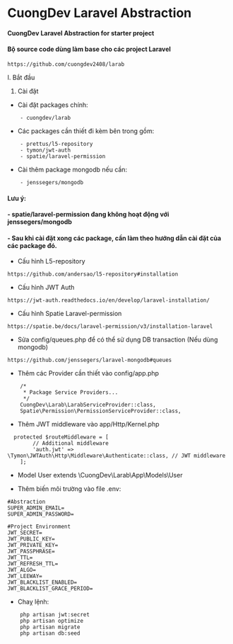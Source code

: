# CuongDev Laravel Abstraction
#### CuongDev Laravel Abstraction for starter project
#### Bộ source code dùng làm base cho các project Laravel

```
https://github.com/cuongdev2408/larab
```

I. Bắt đầu

1. Cài đặt

- Cài đặt packages chính:

```
    - cuongdev/larab
```

- Các packages cần thiết đi kèm bên trong gồm:

```
    - prettus/l5-repository
    - tymon/jwt-auth
    - spatie/laravel-permission
```

- Cài thêm package mongodb nếu cần:

```
    - jenssegers/mongodb
```

#### Lưu ý:

#### - spatie/laravel-permission đang không hoạt động với jenssegers/mongodb

#### - Sau khi cài đặt xong các package, cần làm theo hướng dẫn cài đặt của các package đó.

- Cấu hình L5-repository

`https://github.com/andersao/l5-repository#installation`

- Cấu hình JWT Auth

`https://jwt-auth.readthedocs.io/en/develop/laravel-installation/`

- Cấu hình Spatie Laravel-permission

`https://spatie.be/docs/laravel-permission/v3/installation-laravel`

- Sửa config/queues.php để có thể sử dụng DB transaction (Nếu dùng mongodb)

`https://github.com/jenssegers/laravel-mongodb#queues`

- Thêm các Provider cần thiết vào config/app.php

```
    /*
     * Package Service Providers...
     */
    CuongDev\Larab\LarabServiceProvider::class,
    Spatie\Permission\PermissionServiceProvider::class,
```

- Thêm JWT middleware vào app/Http/Kernel.php

```
  protected $routeMiddleware = [
        // Additional middleware
        'auth.jwt' => \Tymon\JWTAuth\Http\Middleware\Authenticate::class, // JWT middleware
    ];
```

- Model User extends \CuongDev\Larab\App\Models\User


- Thêm biến môi trường vào file .env:

```
#Abstraction
SUPER_ADMIN_EMAIL=
SUPER_ADMIN_PASSWORD=

#Project Environment
JWT_SECRET=
JWT_PUBLIC_KEY=
JWT_PRIVATE_KEY=
JWT_PASSPHRASE=
JWT_TTL=
JWT_REFRESH_TTL=
JWT_ALGO=
JWT_LEEWAY=
JWT_BLACKLIST_ENABLED=
JWT_BLACKLIST_GRACE_PERIOD=
```

- Chaỵ lệnh:

```
    php artisan jwt:secret
    php artisan optimize
    php artisan migrate
    php artisan db:seed
```
